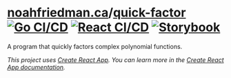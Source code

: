 # [noahfriedman.ca](https://noahfriedman.ca)/[quick-factor](https://noahfriedman.ca/projects/quick-factor) [![Go CI/CD](https://github.com/noahfriedman-ca/quick-factor/workflows/Go%20CI/CD/badge.svg)](https://github.com/noahfriedman-ca/quick-factor/actions?query=workflow%3A"Go+CI%2FCD") [![React CI/CD](https://github.com/noahfriedman-ca/quick-factor/workflows/React%20CI/CD/badge.svg)](https://github.com/noahfriedman-ca/quick-factor/actions?query=workflow%3A"React+CI%2FCD") [![Storybook](https://raw.githubusercontent.com/storybooks/brand/master/badge/badge-storybook.svg)](https://master--60141e4bb5cbbe002152bf54.chromatic.com)

A program that quickly factors complex polynomial functions.

*This project uses [Create React App](https://github.com/facebook/create-react-app). You can learn more in the [Create React App documentation](https://facebook.github.io/create-react-app/docs/getting-started).*
